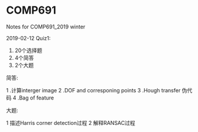 # COMP691
Notes for COMP691_2019 winter 

2019-02-12
Quiz1:

1. 20个选择题
2. 4个简答
3. 2个大题

简答:

1 .计算interger image 
2 .DOF and corresponing points 
3 .Hough transfer 伪代码 
4 .Bag of feature

大题:

1 描述Harris corner detection过程 
2 解释RANSAC过程
